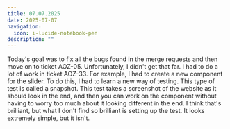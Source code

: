 ```yaml
---
title: 07.07.2025
date: 2025-07-07
navigation:
  icon: i-lucide-notebook-pen
description: ""
---
```


Today's goal was to fix all the bugs found in the merge requests and then move on to ticket AOZ-05. Unfortunately, I didn't get that far. I had to do a lot of work in ticket AOZ-33. For example, I had to create a new component for the slider. To do this, I had to learn a new way of testing. This type of test is called a snapshot. This test takes a screenshot of the website as it should look in the end, and then you can work on the component without having to worry too much about it looking different in the end. I think that's brilliant, but what I don't find so brilliant is setting up the test. It looks extremely simple, but it isn't.

